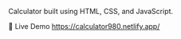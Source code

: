  Calculator built using HTML, CSS, and JavaScript. 

 🔗 Live Demo
https://calculator980.netlify.app/